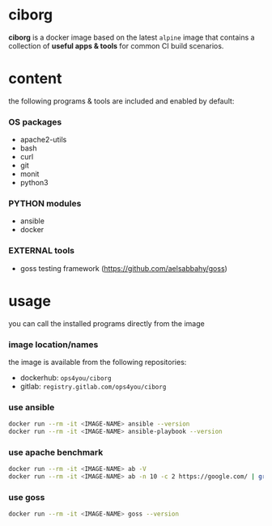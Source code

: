 # ciborg
**ciborg** is a docker image based on the latest `alpine` image that contains a collection of **useful apps &  tools** for common CI build scenarios.

# content
the following programs & tools are included and enabled by default:

### OS packages
- apache2-utils
- bash
- curl
- git
- monit
- python3

### PYTHON modules
- ansible
- docker

### EXTERNAL tools
- goss testing framework (https://github.com/aelsabbahy/goss)


# usage
you can call the installed programs directly from the image

### image location/names
the image is available from the following repositories:
- dockerhub: `ops4you/ciborg`
- gitlab: `registry.gitlab.com/ops4you/ciborg`

### use ansible
```bash
docker run --rm -it <IMAGE-NAME> ansible --version
docker run --rm -it <IMAGE-NAME> ansible-playbook --version
```

### use apache benchmark
```bash
docker run --rm -it <IMAGE-NAME> ab -V
docker run --rm -it <IMAGE-NAME> ab -n 10 -c 2 https://google.com/ | grep "Time per request:.*across all concurrent requests" | sed "s/.*: *\([0-9]*\)\..*/\1/"
```

### use goss
```bash
docker run --rm -it <IMAGE-NAME> goss --version
```

